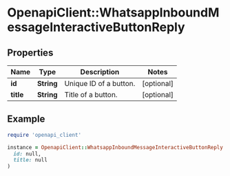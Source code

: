 # OpenapiClient::WhatsappInboundMessageInteractiveButtonReply

## Properties

| Name | Type | Description | Notes |
| ---- | ---- | ----------- | ----- |
| **id** | **String** | Unique ID of a button. | [optional] |
| **title** | **String** | Title of a button. | [optional] |

## Example

```ruby
require 'openapi_client'

instance = OpenapiClient::WhatsappInboundMessageInteractiveButtonReply.new(
  id: null,
  title: null
)
```

